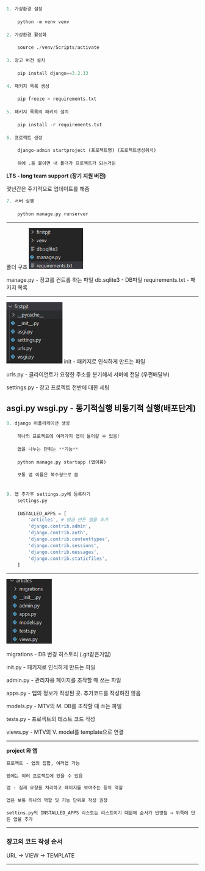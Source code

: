 ```python
1. 가상환경 설정

    python -m venv venv

2. 가상환경 활성화

    source ./venv/Scripts/activate

3. 장고 버전 설치

    pip install django==3.2.13

4. 패키지 목록 생성

    pip freeze > requirements.txt

5. 패키지 목록의 패키지 설치

    pip install -r requirements.txt

6. 프로젝트 생성

    django-admin startproject (프로젝트명) (프로젝트생성위치)

    뒤에 .을 붙이면 내 폴더가 프로젝트가 되는거임
```
**LTS - long team support (장기 지원 버전)**

몇년간은 주기적으로 업데이트를 해줌
```python
7. 서버 실행

    python manage.py runserver
```
---
폴더 구조
![django_folder](django_folder.png)

manage.py - 장고를 컨트롤 하는 파일
db.sqlite3 - DB파일
requirements.txt - 패키지 목록

---
![django_project](django_project.png)
init - 패키지로 인식하게 만드는 파일

urls.py - 클라이언트가 요청한 주소를 분기해서 서버에 전달 (우편배달부)

settings.py - 장고 프로젝트 전반에 대한 세팅

asgi.py wsgi.py - 동기적실행 비동기적 실행(배포단계)
---
```python
8. django 어플리케이션 생성

    하나의 프로젝트에 여러가지 앱이 들어갈 수 있음!

    앱을 나누는 단위는 **기능**

    python manage.py startapp (앱이름)

    보통 앱 이름은 복수형으로 씀


9. 앱 추가후 settings.py에 등록하기
    settings.py

    INSTALLED_APPS = [
        'articles', # 방금 만든 앱을 추가
        'django.contrib.admin',
        'django.contrib.auth',
        'django.contrib.contenttypes',
        'django.contrib.sessions',
        'django.contrib.messages',
        'django.contrib.staticfiles',
    ]

```
---
![django_app](django_app.png)

migrations - DB 변경 히스토리 (.git같은거임)

init.py - 패키지로 인식하게 만드는 파일

admin.py - 관리자용 페이지를 조작할 때 쓰는 파일

apps.py - 앱의 정보가 작성된 곳. 추가코드를 작성하진 않음

models.py - MTV의 M. DB를 조작할 때 쓰는 파일

tests.py - 프로젝트의 테스트 코드 작성

views.py - MTV의 V. model를 template으로 연결

---
__project 와 앱__

```
프로젝트 - 앱의 집합, 여러앱 가능

앱에는 여러 프로젝트에 있을 수 있음
```
```
앱 - 실제 요청을 처리하고 페이지를 보여주는 등의 역할

앱은 보통 하나의 역할 및 기능 단위로 작성 권장

settins.py의 INSTALLED_APPS 리스트는 리스트이기 때문에 순서가 반영됨 → 위쪽에 만든 앱을 추가
```
---

### 장고의 코드 작성 순서

URL → VIEW → TEMPLATE

---